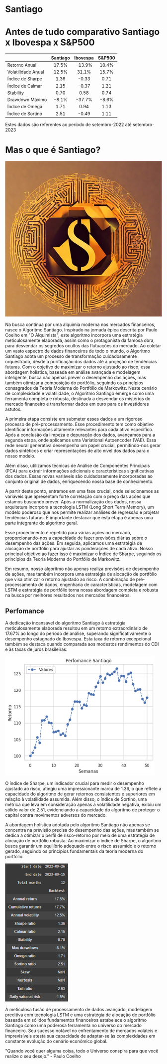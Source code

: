 # Santiago

# Antes de tudo comparativo Santiago x Ibovespa x S&P500

|                | <strong> Santiago </strong>  |   Ibovespa   |   S&P500    | 
| -------------- | :------: | :------: | :----: | 
| Retorno Anual | 17.5% | -13.9% | 10.4% |
| Volatilidade Anual | 12.5% | 31.1% | 15.7% |
| Índice de Sharpe | 1.36 | -0.33 | 0.71 |
| Índice de Calmar | 2.15 | -0.37 | 1.21 |
| Stability | 0.70 | 0.58 | 0.74 |
| Drawdown Máximo | -8.1% | -37.7% | -8.6% |
| Índice de Omega | 1.71 | 0.94 | 1.13 |
| Índice de Sortino | 2.51 | -0.49 | 1.11 |

Estes dados são referentes ao período de setembro-2022 até setembro-2023

# Mas o que é Santiago?

<img src="./img/SantiagoQuant.jpg">

Na busca contínua por uma alquimia moderna nos mercados financeiros, nasce o Algoritmo Santiago. Inspirado na jornada épica descrita por Paulo Coelho em "O Alquimista", este algoritmo incorpora uma estratégia meticulosamente elaborada, assim como o protagonista da famosa obra, para desvendar os segredos ocultos das flutuações do mercado. Ao coletar um vasto espectro de dados financeiros de todo o mundo, o Algoritmo Santiago adota um processo de transformação cuidadosamente orquestrado, desde a purificação dos dados até a projeção de tendências futuras. Com o objetivo de maximizar o retorno ajustado ao risco, essa abordagem holística, baseada em análise avançada e modelagem inteligente, busca não apenas prever o desempenho das ações, mas também otimizar a composição do portfólio, seguindo os princípios consagrados da Teoria Moderna do Portfólio de Markowitz. Neste cenário de complexidade e volatilidade, o Algoritmo Santiago emerge como uma ferramenta completa e robusta, destinada a desvendar os mistérios do mercado financeiro e transformar dados em ouro para os investidores astutos.

A primeira etapa consiste em submeter esses dados a um rigoroso processo de pré-processamento. Esse procedimento tem como objetivo identificar informações altamente relevantes para cada ativo específico. Após a conclusão da limpeza e depuração dos dados, avançamos para a segunda etapa, onde aplicamos uma Variational Autoencoder (VAE). Essa rede neural generativa desempenha um papel crucial, permitindo-nos gerar dados sintéticos e criar representações de alto nível dos dados para o nosso modelo.

Além disso, utilizamos técnicas de Análise de Componentes Principais (PCA) para extrair informações adicionais e características significativas dos dados. Essas novas variáveis são cuidadosamente incorporadas ao conjunto original de dados, enriquecendo nossa base de conhecimento.

A partir deste ponto, entramos em uma fase crucial, onde selecionamos as variáveis que apresentam forte correlação com o preço das ações que estamos buscando prever. Após a normalização dos dados, nossa arquitetura incorpora a tecnologia LSTM (Long Short Term Memory), um modelo poderoso que nos permite realizar análises de regressão e projetar tendências futuras. É importante destacar que esta etapa é apenas uma parte integrante do algoritmo geral.

Esse procedimento é repetido para várias ações no mercado, proporcionando-nos a capacidade de fazer previsões diárias sobre o desempenho das ações. Em seguida, aplicamos uma estratégia de alocação de portfólio para ajustar as ponderações de cada ativo. Nosso principal objetivo ao fazer isso é maximizar o Índice de Sharpe, seguindo os princípios da Teoria Moderna do Portfólio de Markowitz.

Em resumo, nosso algoritmo não apenas realiza previsões de desempenho de ações, mas também incorpora uma estratégia de alocação de portfólio que visa otimizar o retorno ajustado ao risco. A combinação de pré-processamento de dados, engenharia de características, modelagem com LSTM e estratégia de portfólio torna nossa abordagem completa e robusta na busca por melhores resultados nos mercados financeiros.

## Perfomance

A dedicação incansável do algoritmo Santiago à estratégia meticulosamente elaborada resultou em um retorno extraordinário de 17.67% ao longo do período de análise, superando significativamente o desempenho estagnado do Ibovespa. Esta taxa de retorno excepcional também se destaca quando comparada aos modestos rendimentos do CDI e às taxas de juros brasileiras.

<img src="./img/SantiagoRetorno.png">

O índice de Sharpe, um indicador crucial para medir o desempenho ajustado ao risco, atingiu uma impressionante marca de 1.36, o que reflete a capacidade do algoritmo de gerar retornos consistentes e superiores em relação à volatilidade assumida. Além disso, o índice de Sortino, uma métrica que leva em consideração apenas a volatilidade negativa, exibiu um sólido valor de 2.51, evidenciando a capacidade do algoritmo de proteger o capital contra movimentos adversos do mercado.

A abordagem holística adotada pelo algoritmo Santiago não apenas se concentra na previsão precisa do desempenho das ações, mas também se dedica a otimizar o perfil de risco-retorno por meio de uma estratégia de alocação de portfólio robusta. Ao maximizar o índice de Sharpe, o algoritmo busca garantir um equilíbrio adequado entre o risco assumido e o retorno gerado, seguindo os princípios fundamentais da teoria moderna do portfólio.

<img src="./img/SantiagoQuantIndicadores.png">

A meticulosa fusão de processamento de dados avançado, modelagem preditiva com tecnologia LSTM e uma estratégia de alocação de portfólio baseada em sólidos fundamentos financeiros estabelece o algoritmo Santiago como uma poderosa ferramenta no universo do mercado financeiro. Seu sucesso notável no enfrentamento de mercados voláteis e imprevisíveis atesta sua capacidade de adaptar-se às complexidades em constante evolução do cenário econômico global.


"Quando você quer alguma coisa, todo o Universo conspira para que você realize o seu desejo." - Paulo Coelho 
